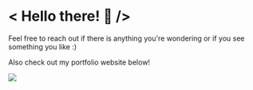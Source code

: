 # < Hello there! 👋 />

Feel free to reach out if there is anything you're wondering or if you see something you like :)

Also check out my portfolio website below!

![](https://komarev.com/ghpvc/?username=SpookySnek&color=blueviolet&label=Visitors)
